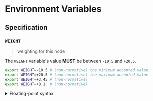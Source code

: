 # Environment Variables

## Specification

### `WEIGHT`

> weighting for this node

The `WEIGHT` variable's value **MUST** be between `-10.5` and `+20.5`.

```bash
export WEIGHT=-10.5 # (non-normative) the minimum accepted value
export WEIGHT=+20.5 # (non-normative) the maximum accepted value
export WEIGHT=+3.45 # (non-normative)
export WEIGHT=+8.1  # (non-normative)
```

<details>
<summary>Floating-point syntax</summary>

Floating-point values can be specified using decimal (base-10) or hexadecimal
(base-16) notation, and may use scientific notation. A leading positive sign
(`+`) is **OPTIONAL**. A leading negative sign (`-`) is **REQUIRED** in order to
specify a negative value.

Internally, the `WEIGHT` variable is represented using a 32-bit floating point
type (`float32`); any value that overflows this data-type is invalid. Values are
rounded to the nearest floating-point number using IEEE 754 unbiased rounding.

</details>

